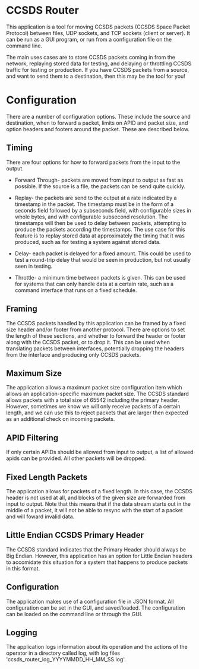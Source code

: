 # CCSDS Router
This application is a tool for moving CCSDS packets (CCSDS Space Packet Protocol) between
files, UDP sockets, and TCP sockets (client or server). It can be run as a GUI program, or
run from a configuration file on the command line.


The main uses cases are to store CCSDS packets coming in from the network, replaying stored
data for testing, and delaying or throttling CCSDS traffic for testing or production. If
you have CCSDS packets from a source, and want to send them to a destination, then this may
be the tool for you!


# Configuration
There are a number of configuration options. These include the source and destination, when to forward a packet,
limits on APID and packet size, and option headers and footers around the packet. These are described below.


## Timing
There are four options for how to forward packets from the input to the output.

* Forward Through- packets are moved from input to output as fast as possible. If the source is a
file, the packets can be send quite quickly.

* Replay- the packets are send to the output at a rate indicated by a timestamp in the packet. The timestamp
must be in the form of a seconds field followed by a subseconds field, with configurable sizes in whole bytes,
and with configurable subsecond resolution. The timestamps will then be used to delay between packets, attempting
to produce the packets according the timestamps.
The use case for this feature is to replay stored data at approximately the timing that it was produced, such as 
for testing a system against stored data.

* Delay- each packet is delayed for a fixed amount. This could be used to test a round-trip delay that would be
seen in production, but not usually seen in testing.

* Throttle- a minimum time between packets is given. This can be used for systems that can only handle data at a
certain rate, such as a command interface that runs on a fixed schedule.

## Framing
The CCSDS packets handled by this application can be framed by a fixed size header and/or footer from another protocol.
There are options to set the length of these sections, and whether to forward the header or footer along with the CCSDS
packet, or to drop it. This can be used when translating packets between interfaces, potentially dropping the headers from
the interface and producing only CCSDS packets.


## Maximum Size
The application allows a maximum packet size configuration item which allows an application-specific maximum packet size. 
The CCSDS standard allows packets with a total size of 65542 including the primary header. However, sometimes we know we will
only receive packets of a certain length, and we can use this to reject packets that are larger then expected as an additional
check on incoming packets.


## APID Filtering
If only certain APIDs should be allowed from input to output, a list of allowed apids can be provided. All other packets will be
dropped.


## Fixed Length Packets
The application allows for packets of a fixed length. In this case, the CCSDS header is not used at all, and blocks of the given
size are forwarded from input to output. Note that this means that if the data stream starts out in the middle of a packet, it will
not be able to resync with the start of a packet and will foward invalid data.

## Little Endian CCSDS Primary Header
The CCSDS standard indicates that the Primary Header should always be Big Endian. However, this application has an option for Little
Endian headers to accomidate this situation for a system that happens to produce packets in this format.


## Configuration
The application makes use of a configuration file in JSON format. All configuration can be set in the GUI,
and saved/loaded. The configuration can be loaded on the command line or through the GUI.


## Logging
The application logs information about its operation and the actions of the operator in a directory called
log, with log files 'ccsds\_router\_log\_YYYYMMDD\_HH\_MM\_SS.log'.


